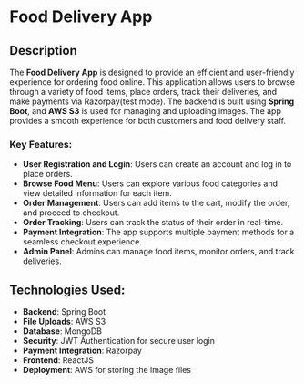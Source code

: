 # Food Delivery App

## Description

The **Food Delivery App** is designed to provide an efficient and user-friendly experience for ordering food online. This application allows users to browse through a variety of food items, place orders, track their deliveries, and make payments via Razorpay(test mode). The backend is built using **Spring Boot**, and **AWS S3** is used for managing and uploading images. The app provides a smooth experience for both customers and food delivery staff.

### Key Features:
- **User Registration and Login**: Users can create an account and log in to place orders.
- **Browse Food Menu**: Users can explore various food categories and view detailed information for each item.
- **Order Management**: Users can add items to the cart, modify the order, and proceed to checkout.
- **Order Tracking**: Users can track the status of their order in real-time.
- **Payment Integration**: The app supports multiple payment methods for a seamless checkout experience.
- **Admin Panel**: Admins can manage food items, monitor orders, and track deliveries.

## Technologies Used:
- **Backend**: Spring Boot 
- **File Uploads**: AWS S3
- **Database**: MongoDB 
- **Security**: JWT Authentication for secure user login
- **Payment Integration**: Razorpay 
- **Frontend**: ReactJS
- **Deployment**: AWS for storing the image files

